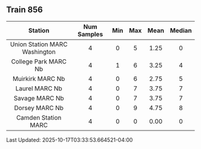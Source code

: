 ## Train 856

| Station | Num Samples | Min | Max | Mean | Median |
| :-----: | :---------: | :-: | :-: | :--: | :----: |
| Union Station MARC Washington | 4 | 0 | 5 | 1.25 | 0 |
| College Park MARC Nb | 4 | 1 | 6 | 3.25 | 4 |
| Muirkirk MARC Nb | 4 | 0 | 6 | 2.75 | 5 |
| Laurel MARC Nb | 4 | 0 | 7 | 3.75 | 7 |
| Savage MARC Nb | 4 | 0 | 7 | 3.75 | 7 |
| Dorsey MARC Nb | 4 | 0 | 9 | 4.75 | 8 |
| Camden Station MARC | 4 | 0 | 0 | 0.00 | 0 |


Last Updated: 2025-10-17T03:33:53.664521-04:00
